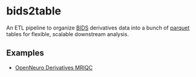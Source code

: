 # bids2table

An ETL pipeline to organize [BIDS](https://bids-specification.readthedocs.io/en/stable/) derivatives data into a bunch of [parquet](https://parquet.apache.org/) tables for flexible, scalable downstream analysis.

## Examples

- [OpenNeuro Derivatives MRIQC](examples/openneuro-derivatives-mriqc/)
